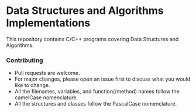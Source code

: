 # Data Structures and Algorithms Implementations

This repository contains C/C++ programs covering Data Structures and Algorithms.


### Contributing
- Pull requests are welcome. 
- For major changes, please open an issue first to discuss what you would like to change.
- All the filenames, variables, and function(/method) names follow the camelCase nomenclature.
- All the structures and classes follow the PascalCase nomenclature.
